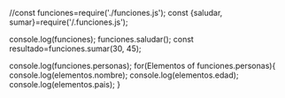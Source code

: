 //const funciones=require('./funciones.js');
const {saludar, sumar}=require('/.funciones.js');

console.log(funciones);
funciones.saludar();
const resultado=funciones.sumar(30, 45);

console.log(funciones.personas);
for(Elementos of funciones.personas){
    console.log(elementos.nombre);
    console.log(elementos.edad);
    console.log(elementos.pais);
}

